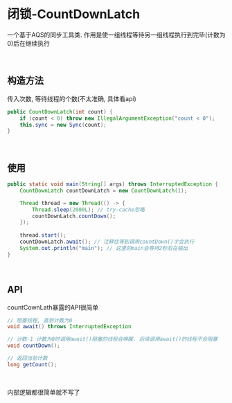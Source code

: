 # 闭锁-CountDownLatch

一个基于AQS的同步工具类. 作用是使一组线程等待另一组线程执行到完毕(计数为0)后在继续执行

​		

## 构造方法

传入次数, 等待线程的个数(不太准确, 具体看api)

```java
public CountDownLatch(int count) {
    if (count < 0) throw new IllegalArgumentException("count < 0");
    this.sync = new Sync(count);
}
```

​		

## 使用

```java
public static void main(String[] args) throws InterruptedException {
    CountDownLatch countDownLatch = new CountDownLatch(1);

    Thread thread = new Thread(() -> {
        Thread.sleep(2000L); // try-cache忽略
        countDownLatch.countDown();
    });
    
    thread.start();
    countDownLatch.await(); // 注释住等到调用countDown()才会执行
    System.out.println("main"); // 这里的main会等待2秒后在输出
}
```

​		

## API

countCownLath暴露的API很简单

```java
// 阻塞线程, 直到计数为0
void await() throws InterruptedException

// 计数-1 计数为0时调用await()阻塞的线程会唤醒. 后续调用await()的线程不会阻塞
void countDown();

// 返回当前计数
long getCount();
```

​		

内部逻辑都很简单就不写了



